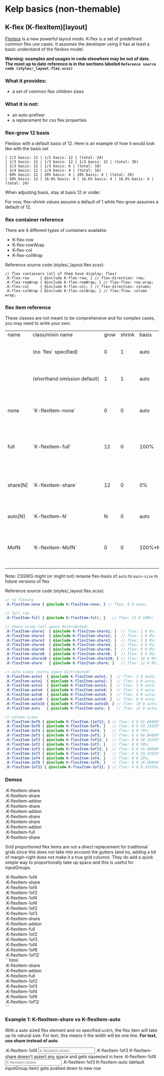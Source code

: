 # Kelp basics (non-themable)

## K-flex (K-flexItem)[layout]
[Flexbox](https://developer.mozilla.org/en-US/docs/Web/Guide/CSS/Flexible_boxes) is a new powerful layout mode. K-flex is a set of predefined common flex use cases. It assumes the developer using it has at least a basic understand of the flexbox model.

**Warning: examples and usages in code elsewhere may be out of date. The most up to date reference is in the sections labeled `Reference source code (styles/_layout.flex.scss)`**

### What it provides:
- a set of common flex children sizes

### What it is not:
- an auto-prefixer
- a replacement for css flex properties

### flex-grow 12 basis
Flexbox with a default basis of 12. Here is an example of how it would look like with the basis set
```
| 1/2 basis: 12 | 1/2 basis: 12 | (total: 24)
| 1/3 basis: 12 | 1/3 basis: 12 | 1/3 basis: 12 | (total: 36)
| 2/3 basis: 12 | 1/3 basis: 6 | (total: 18)
| 3/4 basis: 12 | 1/4 basis: 4 | (total: 16)
| 60% basis: 12 | 20% basis: 4 | 20% basis: 4 | (total: 20)
| 50% basis: 12 | 16.6% basis: 4 | 16.6% basis: 4 | 16.6% basis: 4 | (total: 24)
```

When adjusting basis, stay at basis 12 or under.

For now, flex-shrink values assume a default of 1 while flex-grow assumes a default of 12.

### flex container reference
There are 4 different types of containers available:
- K-flex-row
- K-flex-rowWrap
- K-flex-col
- K-flex-colWrap

Reference source code (styles/_layout.flex.scss):
```
// flex containers (all of them have display: flex)
.K-flex-row     { @include K-flex-row; } // flex-direction: row;
.K-flex-rowWrap { @include K-flex-rowWrap; } // flex-flow: row wrap;
.K-flex-col     { @include K-flex-col; } // flex-direction: column;
.K-flex-colWrap { @include K-flex-colWrap; } // flex-flow: column wrap;
```

### flex item reference
These classes are not meant to be comprehensive and for complex cases, you may need to write your own.
<!-- csv to markdown table style="white-space: nowrap"
name,class/mixin name,grow,shrink,basis,description
 ,(no `flex` specified),0,1,auto,<small>when no flex explicitly specified it uses `width` info</small>
 ,(shorthand omission default),1,1,auto,t<small>hese are the values filled when items omitted in shorthand</small>
none,`K-flexItem-none`,0,0,auto,<small>no flexing: takes up space it needs or defined. Same as `flex: none`</small>
full,`K-flexItem-full`,12,0,100%,<small>always takes up the main-size (slightly different from theoretical 12of12)</small>
share[N],`K-flexItem-share`,12,0,0%,<small>all space completely distributed (could get crumpled to ~0px); basis of N: 1 2 3 4 6 8 10</small>
auto[N],`K-flexItem-N`,N,0,auto,<small>extra space distributed; basis of N: 1 2 3 4 6 8 10</small>
MofN,`K-flexItem-MofN`,0,0,100%*M/N,<small>non-resizing column sizes. available for M in range 1-11 with N at 12. always reduced</small>
-->

<table>
<tr><td>name</td><td>class/mixin name</td><td>grow</td><td>shrink</td><td>basis</td><td>description</td></tr>
<tr><td> </td><td style="white-space: nowrap">(no `flex` specified)</td><td>0</td><td>1</td><td>auto</td><td><small>when no flex explicitly specified it uses `width` info</small></td></tr>
<tr><td> </td><td style="white-space: nowrap">(shorthand omission default)</td><td>1</td><td>1</td><td>auto</td><td>t<small>hese are the values filled when items omitted in shorthand</small></td></tr>
<tr><td>none</td><td style="white-space: nowrap">`K-flexItem-none`</td><td>0</td><td>0</td><td>auto</td><td><small>no flexing: takes up space it needs or defined. Same as `flex: none`</small></td></tr>
<tr><td>full</td><td style="white-space: nowrap">`K-flexItem-full`</td><td>12</td><td>0</td><td>100%</td><td><small>always takes up the main-size (slightly different from theoretical 12of12)</small></td></tr>
<tr><td>share[N]</td style="white-space: nowrap"><td>`K-flexItem-share`</td><td>12</td><td>0</td><td>0%</td><td><small>all space completely distributed (could get crumpled to ~0px); basis of N: 1 2 3 4 6 8 10</small></td></tr>
<tr><td>auto[N]</td style="white-space: nowrap"><td>`K-flexItem-N`</td><td>N</td><td>0</td><td>auto</td><td><small>extra space distributed; basis of N: 1 2 3 4 6 8 10</small></td></tr>
<tr><td>MofN</td><td style="white-space: nowrap">`K-flexItem-MofN`</td><td>0</td><td>0</td><td>100%*M/N</td><td><small>non-resizing column sizes. available for M in range 1-11 with N at 12. always reduced</small></td></tr>
</table>

Note: CSSWG might (or might not) rename flex-basis of `auto` to `main-size` in future versions of flex

Reference source code (styles/_layout.flex.scss):
```scss
// no flexing
.K-flexItem-none { @include K-flexItem-none; } // flex: 0 0 auto;

// full row
.K-flexItem-full { @include K-flexItem-full; }   // flex: 12 0 100%;

// share sizes (all space distributed)
.K-flexItem-share1  { @include K-flexItem-share1; }  // flex: 1 0 0%;
.K-flexItem-share2  { @include K-flexItem-share2; }  // flex: 2 0 0%;
.K-flexItem-share3  { @include K-flexItem-share3; }  // flex: 3 0 0%;
.K-flexItem-share4  { @include K-flexItem-share4; }  // flex: 4 0 0%;
.K-flexItem-share6  { @include K-flexItem-share6; }  // flex: 6 0 0%;
.K-flexItem-share8  { @include K-flexItem-share8; }  // flex: 8 0 0%;
.K-flexItem-share10 { @include K-flexItem-share10; } // flex: 10 0 0%;
.K-flexItem-share   { @include K-flexItem-share; }   // flex: 12 0 0%;

// auto sizes (extra space distributed)
.K-flexItem-auto1  { @include K-flexItem-auto1; }  // flex: 1 0 auto;
.K-flexItem-auto2  { @include K-flexItem-auto2; }  // flex: 2 0 auto;
.K-flexItem-auto3  { @include K-flexItem-auto3; }  // flex: 3 0 auto;
.K-flexItem-auto4  { @include K-flexItem-auto4; }  // flex: 4 0 auto;
.K-flexItem-auto6  { @include K-flexItem-auto6; }  // flex: 6 0 auto;
.K-flexItem-auto8  { @include K-flexItem-auto8; }  // flex: 8 0 auto;
.K-flexItem-auto10 { @include K-flexItem-auto10; } // flex: 10 0 auto;
.K-flexItem-auto   { @include K-flexItem-auto; }   // flex: 12 0 auto;

// column sizes
.K-flexItem-5of6 { @include K-flexItem-11of12; } // flex: 0 0 91.66666%; // 11of12
.K-flexItem-5of6 { @include K-flexItem-5of6; }   // flex: 0 0 83.33333%; // 10of12
.K-flexItem-3of4 { @include K-flexItem-3of4; }   // flex: 0 0 75%;       // 9of12
.K-flexItem-2of3 { @include K-flexItem-2of3; }   // flex: 0 0 66.66666%; // 8of12
.K-flexItem-1of3 { @include K-flexItem-7of12; }  // flex: 0 0 58.33333%; // 5of12
.K-flexItem-1of2 { @include K-flexItem-1of2; }   // flex: 0 0 50%;       // 6of12
.K-flexItem-1of3 { @include K-flexItem-5of12; }  // flex: 0 0 41.66666%; // 5of12
.K-flexItem-1of3 { @include K-flexItem-1of3; }   // flex: 0 0 33.33333%; // 4of12
.K-flexItem-1of4 { @include K-flexItem-1of4; }   // flex: 0 0 25%;       // 3of12
.K-flexItem-1of6 { @include K-flexItem-1of6; }   // flex: 0 0 16.66666%; // 2of12
.K-flexItem-1of12 { @include K-flexItem-1of12; } // flex: 0 0 8.33333%;  // 1of12
```

### Demos
<div class="K-flex-rowWrap kelpDocs-flexDemo-container">
  <div class="K-flexItem-share">.K-flexItem-share</div>
  <div class="K-flexItem-share">.K-flexItem-share</div>
</div>
<div class="K-flex-rowWrap kelpDocs-flexDemo-container">
  <div class="K-flexItem-addon">.K-flexItem-addon</div>
  <div class="K-flexItem-share">.K-flexItem-share</div>
</div>
<div class="K-flex-rowWrap kelpDocs-flexDemo-container">
  <div class="K-flexItem-addon">.K-flexItem-addon</div>
  <div class="K-flexItem-share">.K-flexItem-share</div>
  <div class="K-flexItem-share">.K-flexItem-share</div>
</div>
<div class="K-flex-rowWrap kelpDocs-flexDemo-container">
  <div class="K-flexItem-addon">.K-flexItem-addon</div>
  <div class="K-flexItem-full">.K-flexItem-full</div>
  <div class="K-flexItem-share">.K-flexItem-share</div>
</div>

Grid proportioned flex items are not a direct replacement for traditional grids since this does not take into account the gutters (and no, adding a bit of margin-right does not make it a true grid column). They do add a quick simple way to proportionally take up space and this is useful for inputGroups.

<div class="K-flex-rowWrap kelpDocs-flexDemo-container">
  <div class="K-flexItem-1of4">.K-flexItem-1of4</div>
  <div class="K-flexItem-share">.K-flexItem-share</div>
</div>
<div class="K-flex-rowWrap kelpDocs-flexDemo-container">
  <div class="K-flexItem-1of4">.K-flexItem-1of4</div>
  <div class="K-flexItem-1of2">.K-flexItem-1of2</div>
  <div class="K-flexItem-1of4">.K-flexItem-1of4</div>
</div>
<div class="K-flex-rowWrap kelpDocs-flexDemo-container">
  <div class="K-flexItem-1of4">.K-flexItem-1of4</div>
  <div class="K-flexItem-1of2">.K-flexItem-1of2</div>
  <div class="K-flexItem-1of3">.K-flexItem-1of3</div>
</div>

<div class="K-flex-rowWrap kelpDocs-flexDemo-container">
  <div class="K-flexItem-share">.K-flexItem-share</div>
  <div class="K-flexItem-addon">.K-flexItem-addon</div>
  <div class="K-flexItem-full">.K-flexItem-full</div>
  <div class="K-flexItem-1of2">.K-flexItem-1of2</div>
  <div class="K-flexItem-1of3">.K-flexItem-1of3</div>
  <div class="K-flexItem-1of4">.K-flexItem-1of4</div>
  <div class="K-flexItem-1of6">.K-flexItem-1of6</div>
  <div class="K-flexItem-1of12">.K-flexItem-1of12</div>
</div>
```html
<div class="K-flex-rowWrap kelpDocs-flexDemo-container">
  <div class="K-flexItem-share">.K-flexItem-share</div>
  <div class="K-flexItem-addon">.K-flexItem-addon</div>
  <div class="K-flexItem-full">.K-flexItem-full</div>
  <div class="K-flexItem-1of2">.K-flexItem-1of2</div>
  <div class="K-flexItem-1of3">.K-flexItem-1of3</div>
  <div class="K-flexItem-1of4">.K-flexItem-1of4</div>
  <div class="K-flexItem-1of6">.K-flexItem-1of6</div>
  <div class="K-flexItem-1of12">.K-flexItem-1of12</div>
</div>
```


### Example 1: K-flexItem-share vs K-flexItem-auto
With a auto sized flex element and no specified `width`, the flex item will take up its natural size. For text, this means it the width will be one line. **For text, use share instead of auto**.

<label class="k-inputGroup kelpDocs-inputGroup--bordered">
  <span class="k-inputGroup__item k-inputGroup__item--tag K-flexItem-1of4">.K-flexItem-1of4</span>
  <input class="k-inputGroup__item K-flexItem-share" placeholder="K-flexItem-share" type="text">
  <span class="k-inputGroup__item k-inputGroup__item--tag K-flexItem-1of3">.K-flexItem-1of3</span>
  <span class="k-inputGroup__item k-inputGroup__item--tag K-flexItem-share">K-flexItem-share doesn't assert any space and gets squeezed in here</span>
</label>
<label class="k-inputGroup kelpDocs-inputGroup--bordered">
  <span class="k-inputGroup__item k-inputGroup__item--tag K-flexItem-1of4">.K-flexItem-1of4</span>
  <input class="k-inputGroup__item K-flexItem-share" placeholder="K-flexItem-share" type="text">
  <span class="k-inputGroup__item k-inputGroup__item--tag K-flexItem-1of3">.K-flexItem-1of3</span>
  <span class="k-inputGroup__item k-inputGroup__item--tag K-flexItem-auto">K-flexItem-auto (default inputGroup item) gets pushed down to new row</span>
</label>
